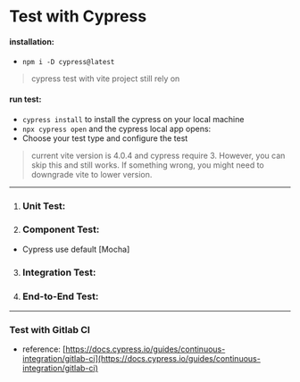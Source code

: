 Test with Cypress 
=================

#### installation:
- `npm i -D cypress@latest`
> cypress test with vite project still rely on 

#### run test:
- `cypress install` to install the cypress on your local machine
- `npx cypress open` and the cypress local app opens:
- Choose your test type and configure the test
> current vite version is 4.0.4 and cypress require 3. However, you can skip this and still works. If something wrong, you might need to downgrade vite to lower version.

_______________________________
1. ### Unit Test:
2. ### Component Test:
- Cypress use default [Mocha]
3. ### Integration Test:
4. ### End-to-End Test:

-------------------------------
### Test with Gitlab CI
- reference: [https://docs.cypress.io/guides/continuous-integration/gitlab-ci](https://docs.cypress.io/guides/continuous-integration/gitlab-ci)
